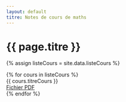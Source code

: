 ```yaml
---
layout: default
titre: Notes de cours de maths
---
```


# {{ page.titre }}

{% assign listeCours = site.data.listeCours %}
<div class="panel list-group" id="tableCours">
{% for cours in listeCours %}
  <div class="list-group-item" >{{ cours.titreCours }} 
    <div class="btn-group btn-group-sm pull-right">
      <a href="{{ cours.fichier }}" class="btn btn-primary">Fichier PDF</a>
    </div>
  </div>{% 
  endfor %}
</div>
